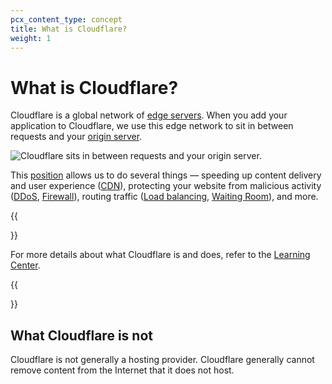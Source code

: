 ```yaml
---
pcx_content_type: concept
title: What is Cloudflare?
weight: 1
---
```


# What is Cloudflare?

Cloudflare is a global network of [edge servers](https://www.cloudflare.com/learning/cdn/glossary/edge-server/). When you add your application to Cloudflare, we use this edge network to sit in between requests and your [origin server](https://www.cloudflare.com/learning/cdn/glossary/origin-server/).

![Cloudflare sits in between requests and your origin server.](/fundamentals/static/images/get-started/website-with-cloudflare.svg)

This [position](/fundamentals/get-started/concepts/how-cloudflare-works/) allows us to do several things — speeding up content delivery and user experience ([CDN](https://www.cloudflare.com/learning/cdn/what-is-a-cdn/)), protecting your website from malicious activity ([DDoS](https://www.cloudflare.com/learning/ddos/what-is-a-ddos-attack/), [Firewall](https://www.cloudflare.com/learning/ddos/glossary/web-application-firewall-waf/)), routing traffic ([Load balancing](/load-balancing/), [Waiting Room](/waiting-room/)), and more.

{{<Aside type="note">}}

For more details about what Cloudflare is and does, refer to the [Learning Center](https://www.cloudflare.com/learning/what-is-cloudflare/).

{{</Aside>}}

## What Cloudflare is not

Cloudflare is not generally a hosting provider. Cloudflare generally cannot remove content from the Internet that it does not host.
